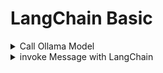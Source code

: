 # LangChain Basic 

<details>
  <summary> Call Ollama Model </summary>
  
    from langchain_ollama import ChatOllama  
    llm = ChatOllama(
        model="llama3:latest",
        base_url="http://localhost:11434",
        temperature=0.7,
        max_tokens=1000
    )

</details>


<details>
  <summary> invoke Message with LangChain </summary>
  
    response = llm.invoke("what is capital of Bangladesh?")
    print(response.content)
</details>
